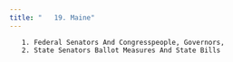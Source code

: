 ```yaml
---
title: "   19. Maine"
---
```



       1. Federal Senators And Congresspeople, Governors,
       2. State Senators Ballot Measures And State Bills
